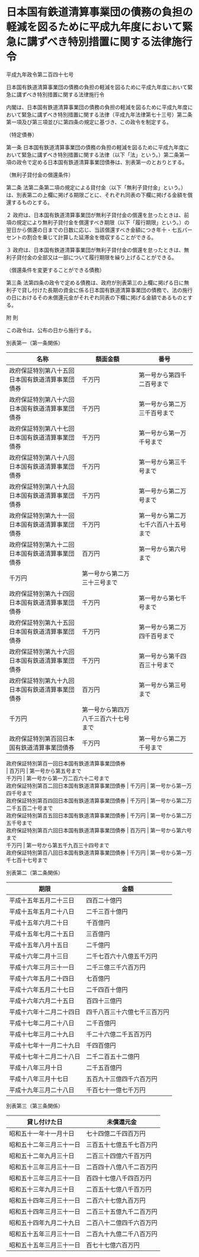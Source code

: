 # 日本国有鉄道清算事業団の債務の負担の軽減を図るために平成九年度において緊急に講ずべき特別措置に関する法律施行令

平成九年政令第二百四十七号

日本国有鉄道清算事業団の債務の負担の軽減を図るために平成九年度において緊急に講ずべき特別措置に関する法律施行令

内閣は、日本国有鉄道清算事業団の債務の負担の軽減を図るために平成九年度において緊急に講ずべき特別措置に関する法律（平成九年法律第七十三号）第二条第一項及び第三項並びに第四条の規定に基づき、この政令を制定する。

（特定債券）

第一条 日本国有鉄道清算事業団の債務の負担の軽減を図るために平成九年度において緊急に講ずべき特別措置に関する法律（以下「法」という。）第二条第一項の政令で定める日本国有鉄道清算事業団債券は、別表第一のとおりとする。

（無利子貸付金の償還条件）

第二条 法第二条第二項の規定による貸付金（以下「無利子貸付金」という。）は、別表第二の上欄に掲げる期限ごとに、それぞれ同表の下欄に掲げる金額を償還するものとする。

２ 政府は、日本国有鉄道清算事業団が無利子貸付金の償還を怠ったときは、前項の規定により無利子貸付金を償還すべき期限（以下「履行期限」という。）の翌日から償還の日までの日数に応じ、当該償還すべき金額につき年十・七五パーセントの割合を乗じて計算した延滞金を徴収することができる。

３ 政府は、日本国有鉄道清算事業団が無利子貸付金の償還を怠ったときは、無利子貸付金の全部又は一部について履行期限を繰り上げることができる。

（償還条件を変更することができる債務）

第三条 法第四条の政令で定める債務は、政府が別表第三の上欄に掲げる日に無利子で貸し付けた長期の資金に係る日本国有鉄道清算事業団の債務で、法の施行の日におけるその未償還元金がそれぞれ同表の下欄に掲げる金額であるものとする。

附 則

この政令は、公布の日から施行する。

別表第一（第一条関係）

名称 | 額面金額 | 番号  
---|---|---  
政府保証特別第八十五回日本国有鉄道清算事業団債券 | 千万円 | 第一号から第四千二百号まで  
政府保証特別第八十六回日本国有鉄道清算事業団債券 | 千万円 | 第一号から第二万三千百号まで  
政府保証特別第八十七回日本国有鉄道清算事業団債券 | 千万円 | 第一号から第一万千号まで  
政府保証特別第八十八回日本国有鉄道清算事業団債券 | 千万円 | 第一号から第三千号まで  
政府保証特別第八十九回日本国有鉄道清算事業団債券 | 千万円 | 第一号から第二万号まで  
政府保証特別第九十一回日本国有鉄道清算事業団債券 | 千万円 | 第一号から第二万七千六百八十五号まで  
政府保証特別第九十二回日本国有鉄道清算事業団債券 | 百万円 | 第一号から第六号まで  
千万円 | 第一号から第二万三十三号まで  
政府保証特別第九十四回日本国有鉄道清算事業団債券 | 千万円 | 第一号から第七千号まで  
政府保証特別第九十五回日本国有鉄道清算事業団債券 | 千万円 | 第一号から第二万四千百号まで  
政府保証特別第九十六回日本国有鉄道清算事業団債券 | 千万円 | 第一号から第千四百三十号まで  
政府保証特別第九十九回日本国有鉄道清算事業団債券 | 百万円 | 第一号から第三号まで  
千万円 | 第一号から第四万八千三百六十七号まで  
政府保証特別第百回日本国有鉄道清算事業団債券 | 千万円 | 第一号から第二万千号まで  
政府保証特別第百一回日本国有鉄道清算事業団債券  
| 百万円 | 第一号から第五号まで  
千万円 | 第一号から第一万二百六十二号まで  
政府保証特別第百二回日本国有鉄道清算事業団債券 | 千万円 | 第一号から第一万四千号まで  
政府保証特別第百四回日本国有鉄道清算事業団債券 | 千万円 | 第一号から第二万二千五百二十号まで  
政府保証特別第百五回日本国有鉄道清算事業団債券 | 千万円 | 第一号から第二万五千号まで  
政府保証特別第百六回日本国有鉄道清算事業団債券 | 百万円 | 第一号から第六号まで  
千万円 | 第一号から第五千九百三十四号まで  
政府保証特別第百八回日本国有鉄道清算事業団債券 | 千万円 | 第一号から第一万千七百十七号まで  
  
別表第二（第二条関係）

期限 | 金額  
---|---  
平成十五年五月二十三日 | 四百二十億円  
平成十五年五月二十八日 | 二千三百十億円  
平成十五年六月二十日 | 千百億円  
平成十五年七月二十五日 | 三百億円  
平成十五年八月十五日 | 二千億円  
平成十六年二月十三日 | 二千七百六十八億五千万円  
平成十六年三月三十一日 | 二千三億三千六百万円  
平成十六年五月二十四日 | 七百億円  
平成十六年五月二十七日 | 二千四百十億円  
平成十六年六月二十五日 | 百四十三億円  
平成十六年十二月二十四日 | 四千八百三十六億七千三百万円  
平成十七年二月二十八日 | 二千百億円  
平成十七年三月二十九日 | 千二十六億二千五百万円  
平成十七年十一月二十九日 | 千四百億円  
平成十七年十二月二十八日 | 二千二百五十二億円  
平成十八年三月十日 | 二千五百億円  
平成十八年三月十七日 | 五百九十三億四千六百万円  
平成十九年三月二十八日 | 千百七十一億七千万円  
  
別表第三（第三条関係）

貸し付けた日 | 未償還元金  
---|---  
昭和五十一年十一月十日 | 七十四億二千四百万円  
昭和五十二年三月三十一日 | 三百五十七億五千七百万円  
昭和五十二年九月三十日 | 二百三十四億六千百万円  
昭和五十三年三月三十一日 | 二百四十八億八千二百万円  
昭和五十三年三月三十一日 | 百四十七億八千四百万円  
昭和五十三年九月三十日 | 二百五十七億八千百万円  
昭和五十四年三月三十一日 | 二百六十七億九百万円  
昭和五十四年三月三十一日 | 二百三十五億九千二百万円  
昭和五十四年九月二十九日 | 二百八十二億四千六百万円  
昭和五十五年三月三十一日 | 二百九十九億二千八百万円  
昭和五十五年三月三十一日 | 百七十七億六百万円
